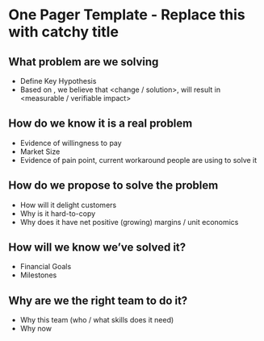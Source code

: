 # One Pager Template - Replace this with catchy title

## What problem are we solving
* Define Key Hypothesis
* Based on <Insight>, we believe that <change / solution>, will result in <measurable / verifiable impact>

## How do we know it is a real problem

* Evidence of willingness to pay 
* Market Size
* Evidence of pain point, current workaround people are using to solve it

## How do we propose to solve the problem 

* How will it delight customers 
* Why is it hard-to-copy 
* Why does it have net positive (growing) margins / unit economics

## How will we know we’ve solved it?
* Financial Goals
* Milestones

## Why are we the right team to do it?
* Why this team (who / what skills does it need)
* Why now

